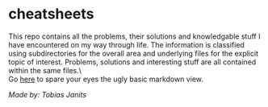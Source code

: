 # cheatsheets
This repo contains all the problems, their solutions and knowledgable stuff I have encountered on my way through life. The information is classified using subdirectories for the overall area and underlying files for the explicit topic of interest. Problems, solutions and interesting stuff are all contained within the same files.\\\
Go [here](https://tjanits.github.io/cheatsheets/) to spare your eyes the ugly basic markdown view.

*Made by: Tobias Janits*
